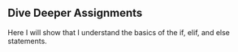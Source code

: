 Dive Deeper Assignments
---
Here I will show that I understand the basics of the if, elif, and else statements.
